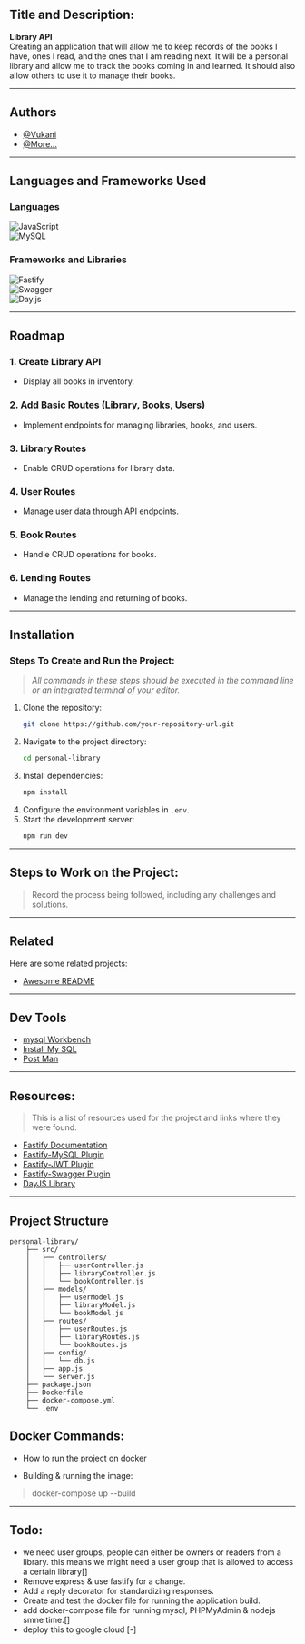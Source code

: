
## Title and Description:

**Library API**  
Creating an application that will allow me to keep records of the books I have, ones I read, and the ones that I am reading next. It will be a personal library and allow me to track the books coming in and learned. It should also allow others to use it to manage their books.

---

## Authors

- [@Vukani](https://github.com/Vukani351)  
- [@More...](https://github.com/)

---

## Languages and Frameworks Used

### Languages  
![JavaScript](https://img.shields.io/badge/JavaScript-F7DF1E?style=for-the-badge&logo=javascript&logoColor=black)  
![MySQL](https://img.shields.io/badge/MySQL-4479A1?style=for-the-badge&logo=mysql&logoColor=white)

### Frameworks and Libraries  
![Fastify](https://img.shields.io/badge/Fastify-000000?style=for-the-badge&logo=fastify&logoColor=white)  
![Swagger](https://img.shields.io/badge/Swagger-85EA2D?style=for-the-badge&logo=swagger&logoColor=black)  
![Day.js](https://img.shields.io/badge/Day.js-FF5F00?style=for-the-badge&logo=javascript&logoColor=white)

---

## Roadmap

### 1. Create Library API  
- Display all books in inventory.

### 2. Add Basic Routes (Library, Books, Users)  
- Implement endpoints for managing libraries, books, and users.

### 3. Library Routes  
- Enable CRUD operations for library data.

### 4. User Routes  
- Manage user data through API endpoints.

### 5. Book Routes  
- Handle CRUD operations for books.

### 6. Lending Routes  
- Manage the lending and returning of books.

---

## Installation

### Steps To Create and Run the Project:
> *All commands in these steps should be executed in the command line or an integrated terminal of your editor.*

1. Clone the repository:  
   ```bash
   git clone https://github.com/your-repository-url.git
   ```
2. Navigate to the project directory:  
   ```bash
   cd personal-library
   ```
3. Install dependencies:  
   ```bash
   npm install
   ```
4. Configure the environment variables in `.env`.
5. Start the development server:  
   ```bash
   npm run dev
   ```

---

## Steps to Work on the Project:
> Record the process being followed, including any challenges and solutions.

---

## Related

Here are some related projects:  

- [Awesome README](https://github.com/matiassingers/awesome-readme)

---

## Dev Tools

- [mysql Workbench](https://www.mysql.com/products/workbench/)
- [Install My SQL](https://dev.mysql.com/downloads/installer/)
- [Post Man](https://www.postman.com/)

---

## Resources:
> This is a list of resources used for the project and links where they were found.

- [Fastify Documentation](https://fastify.dev/docs/latest/Guides/Getting-Started/)  
- [Fastify-MySQL Plugin](https://github.com/fastify/fastify-mysql)  
- [Fastify-JWT Plugin](https://github.com/fastify/fastify-jwt)  
- [Fastify-Swagger Plugin](https://github.com/fastify/fastify-swagger)  
- [DayJS Library](https://github.com/iamkun/dayjs)
---

## Project Structure

```plaintext
personal-library/
    ├── src/
    │   ├── controllers/
    │   │   ├── userController.js
    │   │   ├── libraryController.js
    │   │   └── bookController.js
    │   ├── models/
    │   │   ├── userModel.js
    │   │   ├── libraryModel.js
    │   │   └── bookModel.js
    │   ├── routes/
    │   │   ├── userRoutes.js
    │   │   ├── libraryRoutes.js
    │   │   └── bookRoutes.js
    │   ├── config/
    │   │   └── db.js
    │   ├── app.js
    │   └── server.js
    ├── package.json
    ├── Dockerfile
    ├── docker-compose.yml
    └── .env
```
## Docker Commands:

- How to run the project on docker
>

- Building & running the image:
> docker-compose up --build



---

## Todo:

- we need user groups, people can either be owners or readers from a library. this means we might need a user group that is allowed to access a certain library[] 
- Remove express & use fastify for a change.
- Add a reply decorator for standardizing responses.
- Create and test the docker file for running the application build.
- add docker-compose file for running mysql, PHPMyAdmin & nodejs smne time.[]
- deploy this to google cloud [-]
